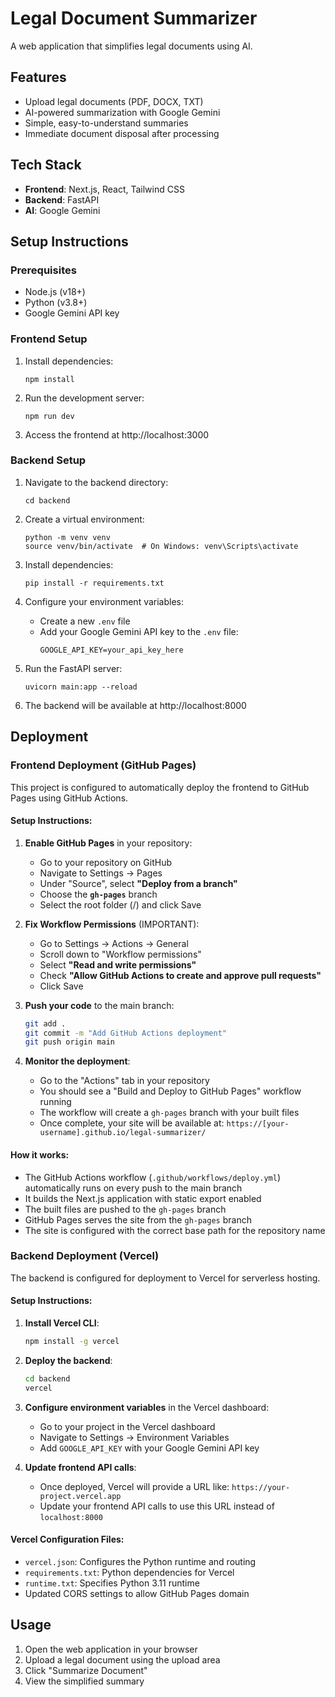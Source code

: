 # Legal Document Summarizer

A web application that simplifies legal documents using AI.

## Features

- Upload legal documents (PDF, DOCX, TXT)
- AI-powered summarization with Google Gemini
- Simple, easy-to-understand summaries
- Immediate document disposal after processing

## Tech Stack

- **Frontend**: Next.js, React, Tailwind CSS
- **Backend**: FastAPI
- **AI**: Google Gemini

## Setup Instructions

### Prerequisites

- Node.js (v18+)
- Python (v3.8+)
- Google Gemini API key

### Frontend Setup

1. Install dependencies:
   ```
   npm install
   ```

2. Run the development server:
   ```
   npm run dev
   ```

3. Access the frontend at http://localhost:3000

### Backend Setup

1. Navigate to the backend directory:
   ```
   cd backend
   ```

2. Create a virtual environment:
   ```
   python -m venv venv
   source venv/bin/activate  # On Windows: venv\Scripts\activate
   ```

3. Install dependencies:
   ```
   pip install -r requirements.txt
   ```

4. Configure your environment variables:
   - Create a new `.env` file
   - Add your Google Gemini API key to the `.env` file:
     ```
     GOOGLE_API_KEY=your_api_key_here
     ```

5. Run the FastAPI server:
   ```
   uvicorn main:app --reload
   ```

6. The backend will be available at http://localhost:8000

## Deployment

### Frontend Deployment (GitHub Pages)

This project is configured to automatically deploy the frontend to GitHub Pages using GitHub Actions.

#### Setup Instructions:

1. **Enable GitHub Pages** in your repository:
   - Go to your repository on GitHub
   - Navigate to Settings → Pages
   - Under "Source", select **"Deploy from a branch"**
   - Choose the **`gh-pages`** branch
   - Select the root folder (/) and click Save

2. **Fix Workflow Permissions** (IMPORTANT):
   - Go to Settings → Actions → General
   - Scroll down to "Workflow permissions"
   - Select **"Read and write permissions"**
   - Check **"Allow GitHub Actions to create and approve pull requests"**
   - Click Save

3. **Push your code** to the main branch:
   ```bash
   git add .
   git commit -m "Add GitHub Actions deployment"
   git push origin main
   ```

4. **Monitor the deployment**:
   - Go to the "Actions" tab in your repository
   - You should see a "Build and Deploy to GitHub Pages" workflow running
   - The workflow will create a `gh-pages` branch with your built files
   - Once complete, your site will be available at: `https://[your-username].github.io/legal-summarizer/`

#### How it works:

- The GitHub Actions workflow (`.github/workflows/deploy.yml`) automatically runs on every push to the main branch
- It builds the Next.js application with static export enabled
- The built files are pushed to the `gh-pages` branch
- GitHub Pages serves the site from the `gh-pages` branch
- The site is configured with the correct base path for the repository name

### Backend Deployment (Vercel)

The backend is configured for deployment to Vercel for serverless hosting.

#### Setup Instructions:

1. **Install Vercel CLI**:
   ```bash
   npm install -g vercel
   ```

2. **Deploy the backend**:
   ```bash
   cd backend
   vercel
   ```

3. **Configure environment variables** in the Vercel dashboard:
   - Go to your project in the Vercel dashboard
   - Navigate to Settings → Environment Variables
   - Add `GOOGLE_API_KEY` with your Google Gemini API key

4. **Update frontend API calls**:
   - Once deployed, Vercel will provide a URL like: `https://your-project.vercel.app`
   - Update your frontend API calls to use this URL instead of `localhost:8000`

#### Vercel Configuration Files:

- `vercel.json`: Configures the Python runtime and routing
- `requirements.txt`: Python dependencies for Vercel
- `runtime.txt`: Specifies Python 3.11 runtime
- Updated CORS settings to allow GitHub Pages domain

## Usage

1. Open the web application in your browser
2. Upload a legal document using the upload area
3. Click "Summarize Document"
4. View the simplified summary
